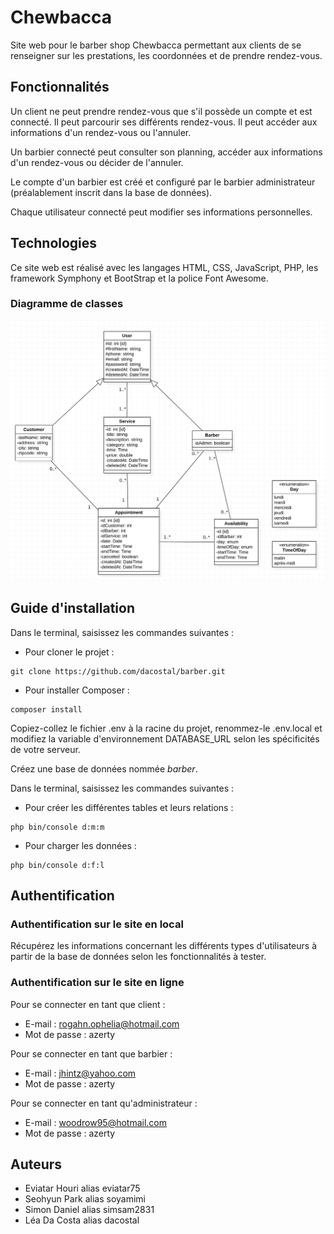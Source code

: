 # Chewbacca

Site web pour le barber shop Chewbacca permettant aux clients de se renseigner sur les prestations, les coordonnées et de prendre rendez-vous.

## Fonctionnalités

Un client ne peut prendre rendez-vous que s'il possède un compte et est connecté. Il peut parcourir ses différents rendez-vous. Il peut accéder aux informations d'un rendez-vous ou l'annuler.

Un barbier connecté peut consulter son planning, accéder aux informations d'un rendez-vous ou décider de l'annuler.

Le compte d'un barbier est créé et configuré par le barbier administrateur (préalablement inscrit dans la base de données).

Chaque utilisateur connecté peut modifier ses informations personnelles.

## Technologies

Ce site web est réalisé avec les langages HTML, CSS, JavaScript, PHP, les framework Symphony et BootStrap et la police Font Awesome.

### Diagramme de classes

![image](design/classDiagram.png)

## Guide d'installation

Dans le terminal, saisissez les commandes suivantes : 

* Pour cloner le projet : 
```
git clone https://github.com/dacostal/barber.git
```

* Pour installer Composer : 
```
composer install
```

Copiez-collez le fichier .env à la racine du projet, renommez-le .env.local et modifiez la variable d'environnement DATABASE_URL selon les spécificités de votre serveur.

Créez une base de données nommée *barber*.

Dans le terminal, saisissez les commandes suivantes : 

* Pour créer les différentes tables et leurs relations : 
```
php bin/console d:m:m
```

* Pour charger les données : 
```
php bin/console d:f:l
```

## Authentification

### Authentification sur le site en local

Récupérez les informations concernant les différents types d'utilisateurs à partir de la base de données selon les fonctionnalités à tester.

### Authentification sur le site en ligne

Pour se connecter en tant que client : 

* E-mail : rogahn.ophelia@hotmail.com
* Mot de passe : azerty

Pour se connecter en tant que barbier : 

* E-mail : jhintz@yahoo.com
* Mot de passe : azerty

Pour se connecter en tant qu'administrateur : 

* E-mail : woodrow95@hotmail.com
* Mot de passe : azerty

## Auteurs

* Eviatar Houri alias eviatar75
* Seohyun Park alias soyamimi
* Simon Daniel alias simsam2831
* Léa Da Costa alias dacostal